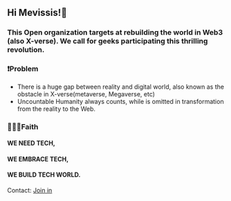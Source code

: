 ## Hi Mevissis!👋

### This Open organization targets at rebuilding the world in Web3 (also X-verse). We call for geeks participating this thrilling revolution.


### ❗️Problem
- There is a huge gap between reality and digital world, also known as the obstacle in X-verse(metaverse, Megaverse, etc)
- Uncountable Humanity always counts, while is omitted in transformation from the reality to the Web.

### 👨🏻‍💻Faith

#### WE NEED TECH, 

#### WE EMBRACE TECH,

#### WE BUILD TECH WORLD.


Contact: [Join in](mailto:recipient@Mevissis@proton.me?subject=Apply%20for%20participatation%20Subject&cc=Mevissis@163.com)
<!--

**Here are some ideas to get you started:**

🙋‍♀️ A short introduction - what is your organization all about?
🌈 Contribution guidelines - how can the community get involved?
👩‍💻 Useful resources - where can the community find your docs? Is there anything else the community should know?
🍿 Fun facts - what does your team eat for breakfast?
🧙 Remember, you can do mighty things with the power of [Markdown](https://docs.github.com/github/writing-on-github/getting-started-with-writing-and-formatting-on-github/basic-writing-and-formatting-syntax)
-->
